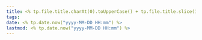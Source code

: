```yaml
---
title: <% tp.file.title.charAt(0).toUpperCase() + tp.file.title.slice(1) %>
tags: 
date: <% tp.date.now("yyyy-MM-DD HH:mm") %>
lastmod: <% tp.date.now("yyyy-MM-DD HH:mm") %>
---
```

